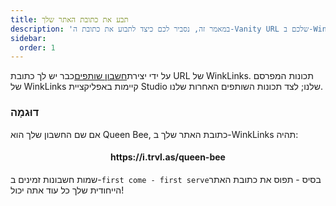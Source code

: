```yaml
---
title: תבע את כתובת האתר שלך
description: 'במאמר זה, נסביר לכם כיצד לתבוע את כתובת ה-Vanity URL שלכם ב-WinkLinks.'
sidebar:
  order: 1
---
```

על ידי יצירת[חשבון שותפים](/studio/what-is-studio)כבר יש לך כתובת URL של WinkLinks. תכונות המפרסם של WinkLinks קיימות באפליקציית Studio שלנו; לצד תכונות השותפים האחרות שלנו.

### דוּגמָה

אם שם החשבון שלך הוא Queen Bee, כתובת האתר שלך ב-WinkLinks תהיה:

<h4 align="center">https://i.trvl.as/queen-bee</h4>


שמות חשבונות זמינים ב-`first come - first serve`בסיס - תפוס את כתובת האתר הייחודית שלך כל עוד אתה יכול!

